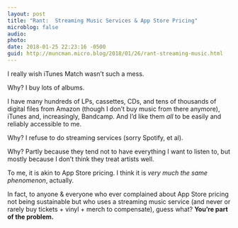 ```yaml
---
layout: post
title: "Rant:  Streaming Music Services & App Store Pricing"
microblog: false
audio: 
photo: 
date: 2018-01-25 22:23:16 -0500
guid: http://muncman.micro.blog/2018/01/26/rant-streaming-music.html
---
```

I really wish iTunes Match wasn’t such a mess. 

Why? I buy lots of albums. 

I have many hundreds of LPs, cassettes, CDs, and tens of thousands of digital files from Amazon (though I don’t buy music from there anymore), iTunes and, increasingly, Bandcamp. And I’d like them _all_ to be easily and reliably accessible to me. 

Why? I refuse to do streaming services (sorry Spotify, et al). 

Why? Partly because they tend not to have everything I want to listen to, but mostly because I don’t think they treat artists well. 

To me, it is akin to App Store pricing. I think it is _very much the same phenomenon_, actually. 

In fact, to anyone & everyone who ever complained about App Store pricing not being sustainable but who uses a streaming music service (and never or rarely buy tickets + vinyl + merch to compensate), guess what? **You’re part of the problem.**  
